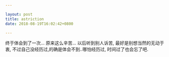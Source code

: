 ```yaml
---

layout: post
title: astriction
date: 2018-08-19T16:02:42+0800

---
```


终于体会到了一次... 原来这么辛苦... 以后听到别人诉苦, 最好是别想当然的无动于衷, 不过自己没经历过,的确是体会不到..哪怕经历过, 时间过了也会忘了吧.
